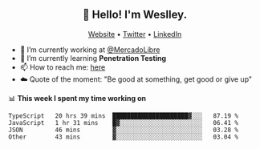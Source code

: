 <h2 align="center">👋 Hello! I'm Weslley.</h2>
<p align="center">
  <a href="http://weslleyneri.com.br">Website</a> •
  <a href="https://twitter.com/Weslley_Neri">Twitter</a> •
  <a href="https://www.linkedin.com/in/weslley-neri-3658908b">LinkedIn</a>
</p>


- 🔭 I’m currently working at [@MercadoLibre](https://github.com/mercadolibre)
- 🌱 I’m currently learning **Penetration Testing**
- 📫 How to reach me: [here](mailto:weslley39@gmail.com)
- ☁️ Quote of the moment: "Be good at something, get good or give up"

📊 **This week I spent my time working on**
<!--START_SECTION:waka-->

```text
TypeScript   20 hrs 39 mins  █████████████████████▓░░░   87.19 %
JavaScript   1 hr 31 mins    █▓░░░░░░░░░░░░░░░░░░░░░░░   06.41 %
JSON         46 mins         ▓░░░░░░░░░░░░░░░░░░░░░░░░   03.28 %
Other        43 mins         ▓░░░░░░░░░░░░░░░░░░░░░░░░   03.04 %
```

<!--END_SECTION:waka-->

<!-- Inspired by https://github.com/gruselhaus/gruselhaus -->